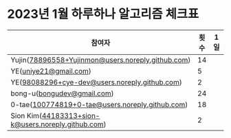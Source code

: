 # 2023년 1월 하루하나 알고리즘 체크표
| 참여자 | 횟수 | 1일 | 2일 | 3일 | 4일 | 5일 | 6일 | 7일 | 8일 | 9일 | 10일 | 11일 | 12일 | 13일 | 14일 | 15일 | 16일 | 17일 | 18일 | 19일 | 20일 | 21일 | 22일 | 23일 | 24일 | 25일 | 26일 | 27일 | 28일 | 29일 | 30일 | 31일 |
| --- | --- | --- | --- | --- | --- | --- | --- | --- | --- | --- | --- | --- | --- | --- | --- | --- | --- | --- | --- | --- | --- | --- | --- | --- | --- | --- | --- | --- | --- | --- | --- | --- |
|Yujin(78896558+Yujinmon@users.noreply.github.com)|14||||:white_check_mark:|:white_check_mark:||||:white_check_mark:||||:white_check_mark:|:white_check_mark:||:white_check_mark:|:white_check_mark:|||:white_check_mark:|||:white_check_mark:|||||||||
|YE(uniye21@gmail.com)|5|||:white_check_mark:|||:white_check_mark:||||||||||||||||||||||||||
|YE(98088296+cye-dev@users.noreply.github.com)|2||||||:white_check_mark:||||||||||||||||||||||||||
|bong-u(bongudev@gmail.com)|24||:white_check_mark:||:white_check_mark:||:white_check_mark:|:white_check_mark:|:white_check_mark:|:white_check_mark:|||:white_check_mark:|:white_check_mark:|:white_check_mark:|||:white_check_mark:||:white_check_mark:|:white_check_mark:|||||:white_check_mark:|:white_check_mark:|:white_check_mark:|:white_check_mark:|:white_check_mark:|:white_check_mark:|:white_check_mark:|
|0-tae(100774819+0-tae@users.noreply.github.com)|18||:white_check_mark:|:white_check_mark:|:white_check_mark:|:white_check_mark:|:white_check_mark:|:white_check_mark:|:white_check_mark:||:white_check_mark:|||:white_check_mark:||||:white_check_mark:|||||||||||||||
|Sion Kim(44183313+sion-k@users.noreply.github.com)|2|||||||||||||||||:white_check_mark:|||||||||||||||
